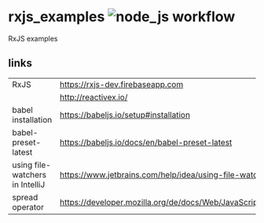 # rxjs_examples ![node_js workflow](https://github.com/hofiorg/rxjs_examples/actions/workflows/node.js.yml/badge.svg)

RxJS examples

## links

|                                 |                                                                                            |
|---------------------------------|--------------------------------------------------------------------------------------------|
| RxJS                            | <https://rxjs-dev.firebaseapp.com>                                                         |
|                                 | <http://reactivex.io/>                                                                     |
| babel installation              | <https://babeljs.io/setup#installation>                                                    |
| babel-preset-latest             | <https://babeljs.io/docs/en/babel-preset-latest>                                           |
| using file-watchers in IntelliJ | <https://www.jetbrains.com/help/idea/using-file-watchers.html>                             |
| spread operator                 | <https://developer.mozilla.org/de/docs/Web/JavaScript/Reference/Operators/Spread_operator> |

